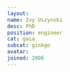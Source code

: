 ```yaml
---
layout:
name: Ivy Uszynski
desc: PhD
position: engineer
cat: gaia
subcat: ginkgo
avatar:
joined: 2006
---
```


